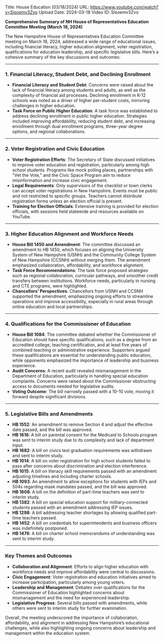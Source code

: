 Title: House Education (03/18/2024)
URL: https://www.youtube.com/watch?v=Slsoemv3Zvo
Upload Date: 2024-03-18
Video ID: Slsoemv3Zvo

**Comprehensive Summary of NH House of Representatives Education Committee Meeting (March 18, 2024)**

The New Hampshire House of Representatives Education Committee meeting on March 18, 2024, addressed a wide range of educational issues, including financial literacy, higher education alignment, voter registration, qualifications for education leadership, and specific legislative bills. Here’s a cohesive summary of the key discussions and outcomes:

---

### **1. Financial Literacy, Student Debt, and Declining Enrollment**
- **Financial Literacy and Student Debt**: Concerns were raised about the lack of financial literacy among students and adults, as well as the complexity of financial aid processes. Declining enrollment in K-12 schools was noted as a driver of higher per-student costs, mirroring challenges in higher education.
- **Task Force on Public Higher Education**: A task force was established to address declining enrollment in public higher education. Strategies included improving affordability, reducing student debt, and increasing enrollment through dual enrollment programs, three-year degree options, and regional collaborations.

---

### **2. Voter Registration and Civic Education**
- **Voter Registration Efforts**: The Secretary of State discussed initiatives to improve voter education and registration, particularly among high school students. Programs like mock polling places, partnerships with "Vet the Vote," and the Civic Space Program aim to reduce misinformation and increase civic engagement.
- **Legal Requirements**: Only supervisors of the checklist or town clerks can accept voter registrations in New Hampshire. Events must be public and not restricted to specific groups. Teachers cannot distribute registration forms unless an election official is present.
- **Training for Election Officials**: Extensive training is provided for election officials, with sessions held statewide and resources available on YouTube.

---

### **3. Higher Education Alignment and Workforce Needs**
- **House Bill 1450 and Amendment**: The committee discussed an amendment to HB 1450, which focuses on aligning the University System of New Hampshire (USNH) and the Community College System of New Hampshire (CCSNH) without merging them. The amendment emphasized collaboration, affordability, and workforce alignment.
- **Task Force Recommendations**: The task force proposed strategies such as regional collaboration, curricular pathways, and smoother credit transfers between institutions. Workforce needs, particularly in nursing and CTE programs, were highlighted.
- **Chancellors’ Perspectives**: Chancellors from USNH and CCSNH supported the amendment, emphasizing ongoing efforts to streamline operations and improve accessibility, especially in rural areas through online education and local partnerships.

---

### **4. Qualifications for the Commissioner of Education**
- **House Bill 1084**: The committee debated whether the Commissioner of Education should have specific qualifications, such as a degree from an accredited college, teaching certification, and at least five years of combined teaching or administrative experience. Supporters argued these qualifications are essential for understanding public education, while opponents emphasized the importance of leadership and business experience.
- **Audit Concerns**: A recent audit revealed mismanagement in the Department of Education, particularly in handling special education complaints. Concerns were raised about the Commissioner obstructing access to documents needed for legislative audits.
- **Voting Outcome**: The bill narrowly passed with a 10-10 vote, moving it forward despite significant divisions.

---

### **5. Legislative Bills and Amendments**
- **HB 1552**: An amendment to remove Section 4 and adjust the effective date passed, and the bill was approved.
- **HB 1616**: A bill on parental consent for the Medicaid to Schools program was sent to interim study due to its complexity and lack of department input.
- **HB 1682**: A bill on civics test graduation requirements was withdrawn and sent to interim study.
- **HB 1014**: A bill on voter registration for high school students failed to pass after concerns about discrimination and election interference.
- **HB 1015**: A bill on literacy skill requirements passed with an amendment adjusting timelines and including charter schools.
- **HB 1093**: An amendment to allow exceptions for students with IEPs and 504s regarding mask mandates passed, and the bill was approved.
- **HB 1608**: A bill on the definition of part-time teachers was sent to interim study.
- **HB 1382**: A bill on special education support for military-connected students passed with an amendment addressing IEP issues.
- **HB 1298**: A bill addressing teacher shortages by allowing qualified part-time teachers passed.
- **HB 1452**: A bill on credentials for superintendents and business officers was indefinitely postponed.
- **HB 1476**: A bill on charter school memorandums of understanding was sent to interim study.

---

### **Key Themes and Outcomes**
- **Collaboration and Alignment**: Efforts to align higher education with workforce needs and improve affordability were central to discussions.
- **Civic Engagement**: Voter registration and education initiatives aimed to increase participation, particularly among young voters.
- **Leadership and Management**: Debates over qualifications for the Commissioner of Education highlighted concerns about mismanagement and the need for experienced leadership.
- **Legislative Progress**: Several bills passed with amendments, while others were sent to interim study for further examination.

Overall, the meeting underscored the importance of collaboration, affordability, and alignment in addressing New Hampshire’s educational challenges, while also highlighting ongoing concerns about leadership and management within the education system.